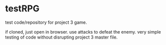 # testRPG

test code/repository for project 3 game. 

if cloned, just open in browser. use attacks to defeat the enemy. 
very simple testing of code without disrupting project 3 master file. 
